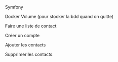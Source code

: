 Symfony

Docker Volume (pour stocker la bdd quand on quitte)


Faire une liste de contact

Créer un compte

Ajouter les contacts 

Supprimer les contacts

